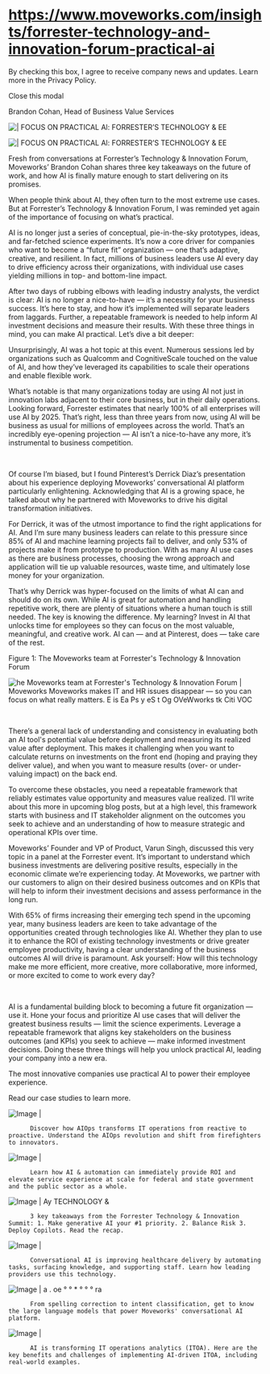 # https://www.moveworks.com/insights/forrester-technology-and-innovation-forum-practical-ai

By checking this box, I agree to receive company news and updates. Learn more in the Privacy Policy.







  Close this modal
  



Brandon Cohan, Head of Business Value Services


![ | FOCUS ON PRACTICAL Al: FORRESTER’S TECHNOLOGY & EE](https://www.moveworks.com/hubfs/Forrester%20T%26I%20Blog%20Header-3.png)

![ | FOCUS ON PRACTICAL Al: FORRESTER’S TECHNOLOGY & EE](https://www.moveworks.com/hubfs/Forrester%20T%26I%20Blog%20Header-3.png)

Fresh from conversations at Forrester’s Technology & Innovation Forum, Moveworks’ Brandon Cohan shares three key takeaways on the future of work, and how AI is finally mature enough to start delivering on its promises.

When people think about AI, they often turn to the most extreme use cases. But at Forrester’s Technology & Innovation Forum, I was reminded yet again of the importance of focusing on what’s practical. 

AI is no longer just a series of conceptual, pie-in-the-sky prototypes, ideas, and far-fetched science experiments. It’s now a core driver for companies who want to become a “future fit” organization — one that’s adaptive, creative, and resilient. In fact, millions of business leaders use AI every day to drive efficiency across their organizations, with individual use cases yielding millions in top- and bottom-line impact. 

After two days of rubbing elbows with leading industry analysts, the verdict is clear: AI is no longer a nice-to-have — it’s a necessity for your business success. It’s here to stay, and how it’s implemented will separate leaders from laggards. Further, a repeatable framework is needed to help inform AI investment decisions and measure their results. With these three things in mind, you can make AI practical. Let’s dive a bit deeper:

Unsurprisingly, AI was a hot topic at this event. Numerous sessions led by organizations such as Qualcomm and CognitiveScale touched on the value of AI, and how they’ve leveraged its capabilities to scale their operations and enable flexible work. 

What’s notable is that many organizations today are using AI not just in innovation labs adjacent to their core business, but in their daily operations. Looking forward, Forrester estimates that nearly 100% of all enterprises will use AI by 2025. That’s right, less than three years from now, using AI will be business as usual for millions of employees across the world. That’s an incredibly eye-opening projection — AI isn’t a nice-to-have any more, it’s instrumental to business competition.

 

Of course I’m biased, but I found Pinterest’s Derrick Diaz’s presentation about his experience deploying Moveworks’ conversational AI platform particularly enlightening. Acknowledging that AI is a growing space, he talked about why he partnered with Moveworks to drive his digital transformation initiatives.

For Derrick, it was of the utmost importance to find the right applications for AI. And I’m sure many business leaders can relate to this pressure since 85% of AI and machine learning projects fail to deliver, and only 53% of projects make it from prototype to production. With as many AI use cases as there are business processes, choosing the wrong approach and application will tie up valuable resources, waste time, and ultimately lose money for your organization.

That’s why Derrick was hyper-focused on the limits of what AI can and should do on its own. While AI is great for automation and handling repetitive work, there are plenty of situations where a human touch is still needed. The key is knowing the difference. My learning? Invest in AI that unlocks time for employees so they can focus on the most valuable, meaningful, and creative work. AI can — and at Pinterest, does — take care of the rest.

Figure 1: The Moveworks team at Forrester's Technology & Innovation Forum 

![he Moveworks team at Forrester's Technology & Innovation Forum | Moveworks Moveworks makes IT and HR issues disappear — so you can focus on what really matters. E is Ea Ps y eS t Og OVeWworks tk Citi VOC](https://www.moveworks.com/hs-fs/hubfs/IMG_0680.jpg)

 

There’s a general lack of understanding and consistency in evaluating both an AI tool's potential value before deployment and measuring its realized value after deployment. This makes it challenging when you want to calculate returns on investments on the front end (hoping and praying they deliver value), and when you want to measure results (over- or under-valuing impact) on the back end.

To overcome these obstacles, you need a repeatable framework that reliably estimates value opportunity and measures value realized. I’ll write about this more in upcoming blog posts, but at a high level, this framework starts with business and IT stakeholder alignment on the outcomes you seek to achieve and an understanding of how to measure strategic and operational KPIs over time.

Moveworks’ Founder and VP of Product, Varun Singh, discussed this very topic in a panel at the Forrester event. It’s important to understand which business investments are delivering positive results, especially in the economic climate we’re experiencing today. At Moveworks, we partner with our customers to align on their desired business outcomes and on KPIs that will help to inform their investment decisions and assess performance in the long run. 

With 65% of firms increasing their emerging tech spend in the upcoming year, many business leaders are keen to take advantage of the opportunities created through technologies like AI. Whether they plan to use it to enhance the ROI of existing technology investments or drive greater employee productivity, having a clear understanding of the business outcomes AI will drive is paramount. Ask yourself: How will this technology make me more efficient, more creative, more collaborative, more informed, or more excited to come to work every day?

 

AI is a fundamental building block to becoming a future fit organization — use it. Hone your focus and prioritize AI use cases that will deliver the greatest business results — limit the science experiments. Leverage a repeatable framework that aligns key stakeholders on the business outcomes (and KPIs) you seek to achieve — make informed investment decisions. Doing these three things will help you unlock practical AI, leading your company into a new era.

The most innovative companies use practical AI to power their employee experience.

Read our case studies to learn more. 

![Image | ](https://www.moveworks.com/hs-fs/hubfs/AIOps-featured-image.png)


          Discover how AIOps transforms IT operations from reactive to proactive. Understand the AIOps revolution and shift from firefighters to innovators.
        

![Image | ](https://www.moveworks.com/hs-fs/hubfs/Public-Sector-Convo-AI.png)


          Learn how AI & automation can immediately provide ROI and elevate service experience at scale for federal and state government and the public sector as a whole.
        

![Image | Ay TECHNOLOGY &](https://www.moveworks.com/hs-fs/hubfs/Forrester%20T%26I%20%281%29.png)


          3 key takeaways from the Forrester Technology & Innovation Summit: 1. Make generative AI your #1 priority. 2. Balance Risk 3. Deploy Copilots. Read the recap.
        

![Image | ](https://www.moveworks.com/hs-fs/hubfs/healthcare-test.png)


          Conversational AI is improving healthcare delivery by automating tasks, surfacing knowledge, and supporting staff. Learn how leading providers use this technology.
        

![Image | a . oe ° ° * ° ° ° ra](https://www.moveworks.com/hs-fs/hubfs/Moveworks_LLM_Feature.png)


          From spelling correction to intent classification, get to know the large language models that power Moveworks' conversational AI platform.
        

![Image | ](https://www.moveworks.com/hs-fs/hubfs/ITOA_feature.png)


          AI is transforming IT operations analytics (ITOA). Here are the key benefits and challenges of implementing AI-driven ITOA, including real-world examples.
        

